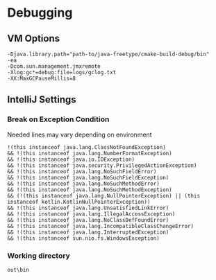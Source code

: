 # Debugging

## VM Options
```
-Djava.library.path="path-to/java-freetype/cmake-build-debug/bin"
-ea
-Dcom.sun.management.jmxremote
-Xlog:gc*=debug:file=logs/gclog.txt 
-XX:MaxGCPauseMillis=8
```

## IntelliJ Settings

### Break on Exception Condition

Needed lines may vary depending on environment

```
!(this instanceof java.lang.ClassNotFoundException)
&& !(this instanceof java.lang.NumberFormatException)
&& !(this instanceof java.io.IOException)
&& !(this instanceof java.security.PrivilegedActionException)
&& !(this instanceof java.lang.NoSuchFieldError)
&& !(this instanceof java.lang.NoSuchFieldException)
&& !(this instanceof java.lang.NoSuchMethodError)
&& !(this instanceof java.lang.NoSuchMethodException)
&& (!(this instanceof java.lang.NullPointerException) || (this instanceof kotlin.KotlinNullPointerException))
&& !(this instanceof java.lang.UnsatisfiedLinkError)
&& !(this instanceof java.lang.IllegalAccessException)
&& !(this instanceof java.lang.NoClassDefFoundError)
&& !(this instanceof java.lang.IncompatibleClassChangeError)
&& !(this instanceof java.lang.InterruptedException)
&& !(this instanceof sun.nio.fs.WindowsException)
```

### Working directory
```out\bin```
